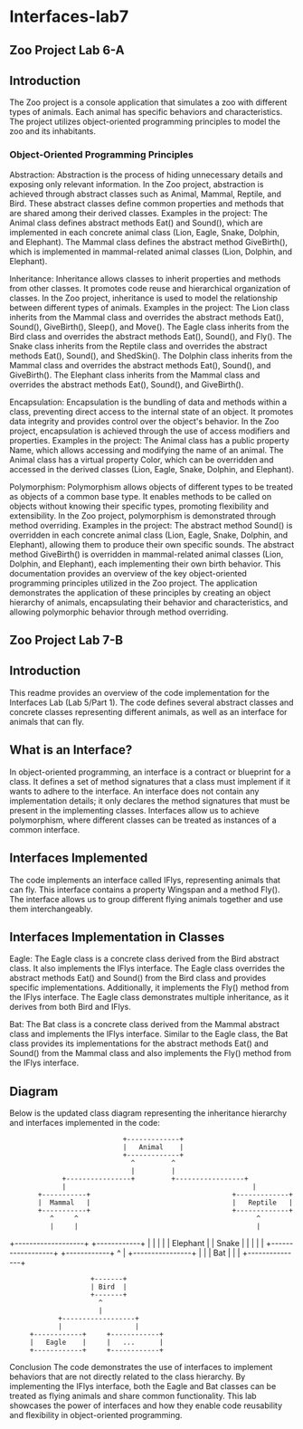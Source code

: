 # Interfaces-lab7


## Zoo Project Lab 6-A


## Introduction
The Zoo project is a console application that simulates a zoo with different types of animals. Each animal has specific behaviors and characteristics. The project utilizes object-oriented programming principles to model the zoo and its inhabitants.


### Object-Oriented Programming Principles

Abstraction: Abstraction is the process of hiding unnecessary details and exposing only relevant information. In the Zoo project, abstraction is achieved through abstract classes such as Animal, Mammal, Reptile, and Bird. These abstract classes define common properties and methods that are shared among their derived classes.
Examples in the project:
The Animal class defines abstract methods Eat() and Sound(), which are implemented in each concrete animal class (Lion, Eagle, Snake, Dolphin, and Elephant).
The Mammal class defines the abstract method GiveBirth(), which is implemented in mammal-related animal classes (Lion, Dolphin, and Elephant).

Inheritance: Inheritance allows classes to inherit properties and methods from other classes. It promotes code reuse and hierarchical organization of classes. In the Zoo project, inheritance is used to model the relationship between different types of animals.
Examples in the project:
The Lion class inherits from the Mammal class and overrides the abstract methods Eat(), Sound(), GiveBirth(), Sleep(), and Move().
The Eagle class inherits from the Bird class and overrides the abstract methods Eat(), Sound(), and Fly().
The Snake class inherits from the Reptile class and overrides the abstract methods Eat(), Sound(), and ShedSkin().
The Dolphin class inherits from the Mammal class and overrides the abstract methods Eat(), Sound(), and GiveBirth().
The Elephant class inherits from the Mammal class and overrides the abstract methods Eat(), Sound(), and GiveBirth().

Encapsulation: Encapsulation is the bundling of data and methods within a class, preventing direct access to the internal state of an object. It promotes data integrity and provides control over the object's behavior. In the Zoo project, encapsulation is achieved through the use of access modifiers and properties.
Examples in the project:
The Animal class has a public property Name, which allows accessing and modifying the name of an animal.
The Animal class has a virtual property Color, which can be overridden and accessed in the derived classes (Lion, Eagle, Snake, Dolphin, and Elephant).

Polymorphism: Polymorphism allows objects of different types to be treated as objects of a common base type. It enables methods to be called on objects without knowing their specific types, promoting flexibility and extensibility. In the Zoo project, polymorphism is demonstrated through method overriding.
Examples in the project:
The abstract method Sound() is overridden in each concrete animal class (Lion, Eagle, Snake, Dolphin, and Elephant), allowing them to produce their own specific sounds.
The abstract method GiveBirth() is overridden in mammal-related animal classes (Lion, Dolphin, and Elephant), each implementing their own birth behavior.
This documentation provides an overview of the key object-oriented programming principles utilized in the Zoo project. The application demonstrates the application of these principles by creating an object hierarchy of animals, encapsulating their behavior and characteristics, and allowing polymorphic behavior through method overriding.

## Zoo Project Lab 7-B

## Introduction
This readme provides an overview of the code implementation for the Interfaces Lab (Lab 5/Part 1). The code defines several abstract classes and concrete classes representing different animals, as well as an interface for animals that can fly.

## What is an Interface?
In object-oriented programming, an interface is a contract or blueprint for a class. It defines a set of method signatures that a class must implement if it wants to adhere to the interface. An interface does not contain any implementation details; it only declares the method signatures that must be present in the implementing classes. Interfaces allow us to achieve polymorphism, where different classes can be treated as instances of a common interface.

## Interfaces Implemented
The code implements an interface called IFlys, representing animals that can fly. This interface contains a property Wingspan and a method Fly(). The interface allows us to group different flying animals together and use them interchangeably.

## Interfaces Implementation in Classes
Eagle: The Eagle class is a concrete class derived from the Bird abstract class. It also implements the IFlys interface. The Eagle class overrides the abstract methods Eat() and Sound() from the Bird class and provides specific implementations. Additionally, it implements the Fly() method from the IFlys interface. The Eagle class demonstrates multiple inheritance, as it derives from both Bird and IFlys.

Bat: The Bat class is a concrete class derived from the Mammal abstract class and implements the IFlys interface. Similar to the Eagle class, the Bat class provides its implementations for the abstract methods Eat() and Sound() from the Mammal class and also implements the Fly() method from the IFlys interface.

## Diagram
Below is the updated class diagram representing the inheritance hierarchy and interfaces implemented in the code:



                                +-------------+
                                |   Animal    |
                                +-------------+
                                  ^         ^
                                  |         |
                 +----------------+         +-----------------+
                 |                                              |
           +-----------+                                   +-------------+
           |  Mammal   |                                   |   Reptile   |
           +-----------+                                   +-------------+
              ^     ^                                            ^
              |     |                                            |
+-------------------+                                    +------------+
|                  |                                    |           |
|    Elephant      |                                    |    Snake  |
|                  |                                    |           |
+------------------+                                    +------------+
              ^
              |
+----------------+
|               |
|    Bat        |
|               |
+---------------+

                        +-------+
                        | Bird  |
                        +-------+
                          ^
                          |
                +------------------+
                |                  |
         +------------+     +------------+
         |   Eagle    |     |   ...      |
         +------------+     +------------+
Conclusion
The code demonstrates the use of interfaces to implement behaviors that are not directly related to the class hierarchy. By implementing the IFlys interface, both the Eagle and Bat classes can be treated as flying animals and share common functionality. This lab showcases the power of interfaces and how they enable code reusability and flexibility in object-oriented programming.

